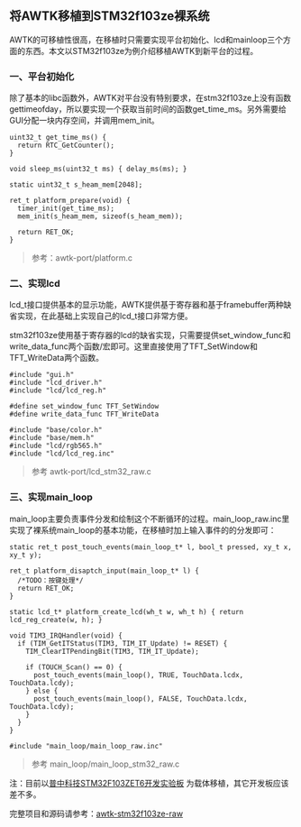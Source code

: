 ## 将AWTK移植到STM32f103ze裸系统

AWTK的可移植性很高，在移植时只需要实现平台初始化、lcd和mainloop三个方面的东西。本文以STM32f103ze为例介绍移植AWTK到新平台的过程。

### 一、平台初始化

除了基本的libc函数外，AWTK对平台没有特别要求，在stm32f103ze上没有函数gettimeofday，所以要实现一个获取当前时间的函数get\_time\_ms。另外需要给GUI分配一块内存空间，并调用mem\_init。

```
uint32_t get_time_ms() {
  return RTC_GetCounter();
}

void sleep_ms(uint32_t ms) { delay_ms(ms); }

static uint32_t s_heam_mem[2048];

ret_t platform_prepare(void) {
  timer_init(get_time_ms);
  mem_init(s_heam_mem, sizeof(s_heam_mem));

  return RET_OK;
}
```

> 参考：awtk-port/platform.c

### 二、实现lcd

lcd\_t接口提供基本的显示功能，AWTK提供基于寄存器和基于framebuffer两种缺省实现，在此基础上实现自己的lcd\_t接口非常方便。

stm32f103ze使用基于寄存器的lcd的缺省实现，只需要提供set\_window\_func和write\_data\_func两个函数/宏即可。这里直接使用了TFT\_SetWindow和TFT\_WriteData两个函数。

```
#include "gui.h"
#include "lcd_driver.h"
#include "lcd/lcd_reg.h"

#define set_window_func TFT_SetWindow
#define write_data_func TFT_WriteData

#include "base/color.h"
#include "base/mem.h"
#include "lcd/rgb565.h"
#include "lcd/lcd_reg.inc"
```

> 参考 awtk-port/lcd\_stm32\_raw.c

### 三、实现main\_loop

main\_loop主要负责事件分发和绘制这个不断循环的过程。main\_loop\_raw.inc里实现了裸系统main\_loop的基本功能，在移植时加上输入事件的的分发即可：

```
static ret_t post_touch_events(main_loop_t* l, bool_t pressed, xy_t x, xy_t y); 

ret_t platform_disaptch_input(main_loop_t* l) { 
  /*TODO：按键处理*/
  return RET_OK; 
}

static lcd_t* platform_create_lcd(wh_t w, wh_t h) { return lcd_reg_create(w, h); }

void TIM3_IRQHandler(void) {
  if (TIM_GetITStatus(TIM3, TIM_IT_Update) != RESET) {
    TIM_ClearITPendingBit(TIM3, TIM_IT_Update);

    if (TOUCH_Scan() == 0) {
      post_touch_events(main_loop(), TRUE, TouchData.lcdx, TouchData.lcdy);
    } else {
      post_touch_events(main_loop(), FALSE, TouchData.lcdx, TouchData.lcdy);
    }   
  }
}

#include "main_loop/main_loop_raw.inc"
```

> 参考 main\_loop/main\_loop\_stm32\_raw.c


注：目前以[普中科技STM32F103ZET6开发实验板](https://item.taobao.com/item.htm?spm=a230r.1.14.1.50a130e8TMKYMC&id=558855281660&ns=1&abbucket=5#detail) 为载体移植，其它开发板应该差不多。

完整项目和源码请参考：[awtk-stm32f103ze-raw
](https://github.com/xianjimli/awtk-stm32f103ze-raw)

